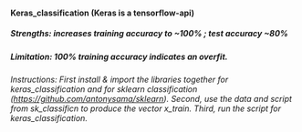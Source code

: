#### Keras_classification (Keras is a tensorflow-api)
#####  Strengths: increases training accuracy to ~100% ; test accuracy  ~80% 
#####  Limitation: 100% training accuracy indicates an overfit.
###### Instructions: First install & import the libraries together for keras_classification and for sklearn classification (https://github.com/antonysama/sklearn). Second, use the data and script from sk_classificn to produce the vector x_train. Third, run the script for keras_classification. 
